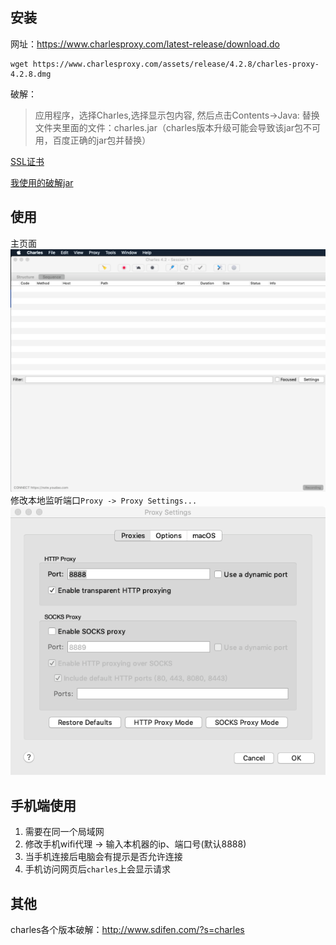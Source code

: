 ## 安装
网址：https://www.charlesproxy.com/latest-release/download.do
```
wget https://www.charlesproxy.com/assets/release/4.2.8/charles-proxy-4.2.8.dmg
```

破解：
> 应用程序，选择Charles,选择显示包内容, 然后点击Contents->Java:    替换文件夹里面的文件：charles.jar（charles版本升级可能会导致该jar包不可用，百度正确的jar包并替换）


[SSL证书](https://github.com/jclww/doc/tree/master/file/charles/)  

[我使用的破解jar](https://github.com/jclww/doc/tree/master/file/charles/) 

## 使用
主页面  
![image](https://raw.githubusercontent.com/jclww/doc/master/img/charles_1.png)  
修改本地监听端口`Proxy -> Proxy Settings...`  
![image](https://raw.githubusercontent.com/jclww/doc/master/img/charles_2.png)

## 手机端使用
1. 需要在同一个局域网
2. 修改手机wifi代理 -> 输入本机器的ip、端口号(默认8888)  
3. 当手机连接后电脑会有提示是否允许连接
4. 手机访问网页后`charles`上会显示请求

## 其他
charles各个版本破解：http://www.sdifen.com/?s=charles